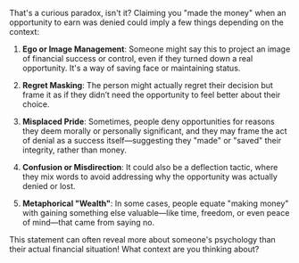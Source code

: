 That's a curious paradox, isn't it? Claiming you "made the money" when an opportunity to earn was denied could imply a few things depending on the context:

1. **Ego or Image Management**: Someone might say this to project an image of financial success or control, even if they turned down a real opportunity. It's a way of saving face or maintaining status.

2. **Regret Masking**: The person might actually regret their decision but frame it as if they didn’t need the opportunity to feel better about their choice.

3. **Misplaced Pride**: Sometimes, people deny opportunities for reasons they deem morally or personally significant, and they may frame the act of denial as a success itself—suggesting they "made" or "saved" their integrity, rather than money.

4. **Confusion or Misdirection**: It could also be a deflection tactic, where they mix words to avoid addressing why the opportunity was actually denied or lost.

5. **Metaphorical "Wealth"**: In some cases, people equate "making money" with gaining something else valuable—like time, freedom, or even peace of mind—that came from saying no.

This statement can often reveal more about someone's psychology than their actual financial situation! What context are you thinking about?
